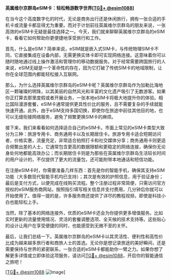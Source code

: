 **英属维尔京群岛eSIM卡：轻松畅游数字世界[[TG💪+ @esim1088](https://t.me/s/esim1088)]**

在当今这个高度数字化的时代，无论是商务出行还是休闲旅行，拥有一张合适的手机卡或流量卡都显得尤为重要。而对于计划前往英属维尔京群岛的朋友来说，一张高效的eSIM卡无疑是最佳选择之一。今天，我们就来聊聊英属维尔京群岛的eSIM卡，看看它如何帮助你更便捷地享受旅行和工作。

首先，什么是eSIM？简单来说，eSIM就是嵌入式SIM卡，与传统物理SIM卡不同，它直接集成在设备内部，无需更换实体卡即可实现网络连接。这意味着你可以随时随地通过线上操作激活和管理你的移动数据服务。对于经常需要跨国旅行的人来说，eSIM无疑是一个革命性的存在，因为它打破了传统SIM卡的地域限制，让你在全球范围内都能轻松接入互联网。

那么，为什么选择英属维尔京群岛的eSIM卡呢？英属维尔京群岛作为加勒比海地区一颗璀璨的明珠，以其美丽的自然风光和丰富的文化遗产吸引了无数游客。如果你正打算去那里度假或者开展业务，一张本地eSIM卡将极大地提升你的体验。相比国际漫游套餐，eSIM卡通常提供更具性价比的服务，且不需要复杂的手续就能快速开通。此外，由于eSIM支持多国切换，即使你在旅途中前往其他目的地，也可以无缝衔接网络服务，避免了频繁更换SIM卡的麻烦。

接下来，我们来看看如何选择适合自己的eSIM卡。市面上常见的eSIM卡类型大致分为三种：旅游专用卡、商务通用卡以及长期居住卡。旅游专用卡适合短期访问者，价格实惠，流量充足，非常适合拍照打卡和社交媒体分享；商务通用卡则更适合频繁出差的人士，它通常包含更高的数据限额和更稳定的网络连接，确保你无论身处何地都能高效办公；而长期居住卡则是为那些在英属维尔京群岛生活较长时间的用户设计的，不仅提供了更大的流量包，还可能附带本地通话和短信功能。

在注册eSIM卡时，你需要准备几样东西：首先是你的智能手机，确保其支持eSIM功能（大多数现代智能手机均已支持）；其次是有效的护照信息，用于验证身份；最后是支付方式，以便完成在线购买流程。整个注册过程非常简便，只需访问官方授权的eSIM服务商网站，按照指引填写相关信息并支付费用，几分钟后你就可以开始使用了。值得一提的是，许多服务商还提供了详尽的教程视频，即使是科技小白也能轻松上手。

当然，除了基本的网络连接外，优质的eSIM卡还会为你提供更多增值服务。比如实时更新的流量使用情况、灵活的套餐调整选项、全天候的技术支持等。这些贴心的设计让用户在享受便捷的同时，也能感受到无微不至的关怀。

最后，让我们总结一下。英属维尔京群岛的eSIM卡以其灵活性、便利性和高性价比成为越来越多旅行者和商旅人士的首选。无论你是想记录旅途的美好瞬间，还是需要保持与世界的紧密联系，一张合适的eSIM卡都能助你一臂之力。如果你想了解更多详情或立即体验这项服务，请访问[TG💪+ @esim1088](https://t.me/s/esim1088)，开启你的智能通信之旅吧！

[[TG💪+ @esim1088](https://t.me/s/esim1088) ![Image](https://i.postimg.cc/4NQfJmqS/Snipaste-2025-05-13-00-14-12.png)]